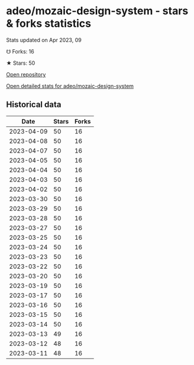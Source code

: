 # adeo/mozaic-design-system - stars & forks statistics

Stats updated on Apr 2023, 09

☋ Forks: 16

★ Stars: 50

[Open repository](https://github.com/adeo/mozaic-design-system)

[Open detailed stats for adeo/mozaic-design-system](https://reviewgithub.com/rep/adeo/mozaic-design-system)

## Historical data
| Date | Stars | Forks |
|------|-------|-------|
| 2023-04-09 | 50 | 16 | 
| 2023-04-08 | 50 | 16 | 
| 2023-04-07 | 50 | 16 | 
| 2023-04-05 | 50 | 16 | 
| 2023-04-04 | 50 | 16 | 
| 2023-04-03 | 50 | 16 | 
| 2023-04-02 | 50 | 16 | 
| 2023-03-30 | 50 | 16 | 
| 2023-03-29 | 50 | 16 | 
| 2023-03-28 | 50 | 16 | 
| 2023-03-27 | 50 | 16 | 
| 2023-03-25 | 50 | 16 | 
| 2023-03-24 | 50 | 16 | 
| 2023-03-23 | 50 | 16 | 
| 2023-03-22 | 50 | 16 | 
| 2023-03-20 | 50 | 16 | 
| 2023-03-19 | 50 | 16 | 
| 2023-03-17 | 50 | 16 | 
| 2023-03-16 | 50 | 16 | 
| 2023-03-15 | 50 | 16 | 
| 2023-03-14 | 50 | 16 | 
| 2023-03-13 | 49 | 16 | 
| 2023-03-12 | 48 | 16 | 
| 2023-03-11 | 48 | 16 | 

